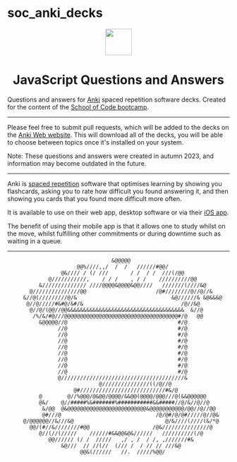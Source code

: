 # soc_anki_decks

<div align="center">
  <img height="60" src="https://img.icons8.com/color/344/javascript.png">
  <h1>JavaScript Questions and Answers</h1>
</div>

Questions and answers for [Anki](https://apps.ankiweb.net/) spaced repetition software decks. Created for the content of the [School of Code bootcamp](https://www.schoolofcode.co.uk/). 

------------------------------------------------------------------------------------------------------------------------

Please feel free to submit pull requests, which will be added to the decks on the [Anki Web website](https://ankiweb.net/shared/info/1120412708?cb=1695934122268). This will download all of the decks, you will be able to choose between topics once it's installed on your system.

Note: These questions and answers were created in autumn 2023, and information may become outdated in the future.

------------------------------------------------------------------------------------------------------------------------

Anki is [spaced repetition](https://quantifiedself.com/blog/spaced-repetition-and-learning/) software that optimises learning by showing you flashcards, asking you to rate how difficult you found answering it, and then showing you cards that you found more difficult more often. 

It is available to use on their web app, desktop software or via their [iOS app](https://apps.apple.com/us/app/ankimobile-flashcards/id373493387).

The benefit of using their mobile app is that it allows one to study whilst on the move, whilst fulfilling other commitments or during downtime such as waiting in a queue. 

------------------------------------------------------------------------------------------------------------------------



                                     &@@@@@                                     
                          @@%////,,/  /  /   //////#@@/                         
                     @&//// / (/ ///       / /  / /  ///(/@@                    
                 @///////////,    / / /    , / /    //////////@@                
              &////////////// ////@@@@&@@@@&@@////   ///////(////&@             
           @///////////////@@                      /@#////////@//@//&           
         &//@(/////////@/&                              &@//////& &@&&&@        
          @//@/////#&#@/&#/&                               /@//&@               
           @//@/(@@//@@&&&&&&&&&&&&&&&&&&&&&&&&&&&&&&&&&&&&&  &//@              
            /%/&/#@///@@@@@@@@@@@@@@@@@@@@@@@@@@@@@@@@@@@@#/@   @@              
              &@@@@@//@                                   #/@                   
                    //@                                   #/@                   
                    //@                                   #/@                   
                    //@                                   #/@                   
                    //@                                   #/@                   
                    //@                                   #/@                   
                    //@                                   #/@                   
                    //@                                   #/@                   
                    //@                                   #/@                   
                    @///////////////////////////////////////&                   
                                 @///////////////((/@//@                        
                         @#///////////////////////////#&/@                      
              @        @//%@@@/@&@@/@@@@/&&@@(@@@@/@@@///@(&&@@@@@@             
              @&/    @//#####%&#######%###########&&#####//@/&//@//@            
               &/@@  @&@@@@@@@@@@@@@@@@@@@@@@@@@&@@@@@@@@@@@/@@//@//@@          
               @#///@                              /@/@#/@/@#/////@//@&         
         @/@@@@@@//&///&@                             @/&////(////(&/*@         
           @@/(#//&////////#@@                    /@&///////////////@           
              @//(//(/////    //////#&&@@&@&//////   //////////(/@              
                 @@////// (/ /  /////   ,/ , /  / /, ,///////#&                 
                     &@///  // //(//  (/// /  / // // ///&@                     
                           @@&(//////   //.  /////%@@/                          